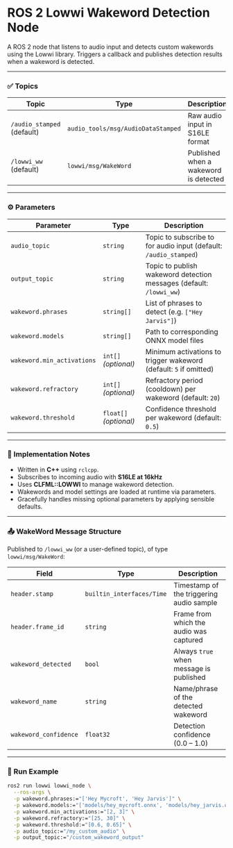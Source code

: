 # **ROS 2 Lowwi Wakeword Detection Node**

A ROS 2 node that listens to audio input and detects custom wakewords using the Lowwi library. Triggers a callback and publishes detection results when a wakeword is detected.

---

### ✅ Topics

| Topic             | Type                                  | Description                                |
|------------------|---------------------------------------|--------------------------------------------|
| `/audio_stamped` (default) | `audio_tools/msg/AudioDataStamped` | Raw audio input in S16LE format            |
| `/lowwi_ww` (default)       | `lowwi/msg/WakeWord`              | Published when a wakeword is detected      |

---

### ⚙️ Parameters

| Parameter                      | Type               | Description                                                            |
|-------------------------------|--------------------|------------------------------------------------------------------------|
| `audio_topic`                 | `string`           | Topic to subscribe to for audio input (default: `/audio_stamped`)     |
| `output_topic`               | `string`           | Topic to publish wakeword detection messages (default: `/lowwi_ww`)   |
| `wakeword.phrases`            | `string[]`         | List of phrases to detect (e.g. `["Hey Jarvis"]`)                      |
| `wakeword.models`             | `string[]`         | Path to corresponding ONNX model files                                |
| `wakeword.min_activations`    | `int[]` *(optional)* | Minimum activations to trigger wakeword (default: `5` if omitted)     |
| `wakeword.refractory`         | `int[]` *(optional)* | Refractory period (cooldown) per wakeword (default: `20`)             |
| `wakeword.threshold`          | `float[]` *(optional)* | Confidence threshold per wakeword (default: `0.5`)                  |

---

### 🧩 Implementation Notes

- Written in **C++** using `rclcpp`.
- Subscribes to incoming audio with **S16LE at 16kHz**
- Uses **CLFML::LOWWI** to manage wakeword detection.
- Wakewords and model settings are loaded at runtime via parameters.
- Gracefully handles missing optional parameters by applying sensible defaults.

---

### 📤 WakeWord Message Structure

Published to `/lowwi_ww` (or a user-defined topic), of type `lowwi/msg/WakeWord`:

| Field               | Type             | Description                                      |
|--------------------|------------------|--------------------------------------------------|
| `header.stamp`     | `builtin_interfaces/Time` | Timestamp of the triggering audio sample        |
| `header.frame_id`  | `string`         | Frame from which the audio was captured         |
| `wakeword_detected`| `bool`           | Always `true` when message is published         |
| `wakeword_name`    | `string`         | Name/phrase of the detected wakeword            |
| `wakeword_confidence` | `float32`     | Detection confidence (0.0 – 1.0)                 |

---

### 🏁 Run Example

```bash
ros2 run lowwi lowwi_node \
  --ros-args \
  -p wakeword.phrases:="['Hey Mycroft', 'Hey Jarvis']" \
  -p wakeword.models:="['models/hey_mycroft.onnx', 'models/hey_jarvis.onnx']" \
  -p wakeword.min_activations:="[2, 3]" \
  -p wakeword.refractory:="[25, 30]" \
  -p wakeword.threshold:="[0.6, 0.65]" \
  -p audio_topic:="/my_custom_audio" \
  -p output_topic:="/custom_wakeword_output"
```